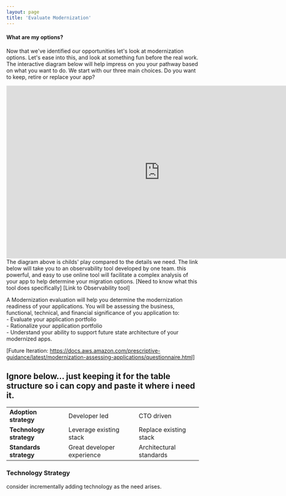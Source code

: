 ```yaml
---
layout: page
title: 'Evaluate Modernization'
---
```


#### What are my options? 

Now that we've identified our opportunities let's look at modernization options. Let's ease into this, and look at something fun before the real work. The interactive diagram below will help impress on you your pathway based on what you want to do. We start with our three main choices. Do you want to keep, retire or replace your app?  

<iframe style="border: 1px solid rgba(0, 0, 0, 0.1);" width="800" height="450" src="https://www.figma.com/embed?embed_host=share&url=https%3A%2F%2Fwww.figma.com%2Fproto%2FNFooMx2TbdeR6ifyaoDie3%2FEvaluate-Modernization%3Fnode-id%3D2%253A40%26scaling%3Dscale-down" allowfullscreen></iframe>


<br>
The diagram above is childs' play compared to the details we need. The link below will take you to an observability tool developed by one team. this powerful, and easy to use online tool will facilitate a complex analysis of your app to help determine your migration options. [Need to know what this tool does specifically] [Link to Observability tool] 
 
A Modernization evaluation will help you determine the modernization readiness of your applications. You will be assessing the business, functional, technical, and financial significance  of you application to: 
<br> - Evaluate your application portfolio 
<br> - Rationalize your application portfolio 
<br> - Understand your ability to support future state architecture of your modernized apps.  

[Future Iteration: https://docs.aws.amazon.com/prescriptive-guidance/latest/modernization-assessing-applications/questionnaire.html] 



Ignore below... just keeping it for the table structure so i can copy and paste it where i need it. 
-----
<table>
  <tr>
   <td><b>Adoption strategy</b></td>
   <td>Developer led</td>
   <td>CTO driven</td>
  </tr>
  <tr>
   <td><b>Technology strategy</b></td>
   <td>Leverage existing stack</td>
   <td>Replace existing stack</td>
  </tr>
  <tr>
   <td><b>Standards strategy</b></td>
   <td>Great developer experience</td>
   <td>Architectural standards</td>
  </tr>
</table>

### Technology Strategy

consider incrementally adding technology as the need arises.
